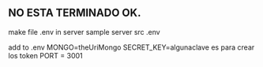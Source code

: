 ## NO ESTA TERMINADO OK. 
  make file .env in server 
  sample
  server
    src
    .env 

add to .env
MONGO=theUriMongo
SECRET_KEY=algunaclave es para crear los token
PORT = 3001